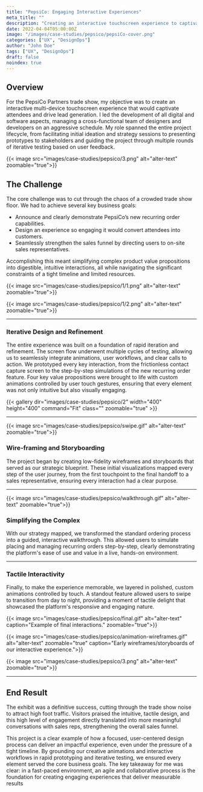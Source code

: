 ```yaml
---
title: "PepsiCo: Engaging Interactive Experiences"
meta_title: ""
description: "Creating an interactive touchscreen experience to captivate users and strengthen sales funnels."
date: 2022-04-04T05:00:00Z
image: "/images/case-studies/pepsico/pepsiCo-cover.png"
categories: ["UX", "DesignOps"]
author: "John Doe"
tags: ["UX", "DesignOps"]
draft: false
noindex: true
---
```

## Overview

For the PepsiCo Partners trade show, my objective was to create an interactive multi-device touchscreen experience that would captivate attendees and drive lead generation. I led the development of all digital and software aspects, managing a cross-functional team of designers and developers on an aggressive schedule. My role spanned the entire project lifecycle, from facilitating initial ideation and strategy sessions to presenting prototypes to stakeholders and guiding the project through multiple rounds of iterative testing based on user feedback.


<div class="flex flex-col md:flex-row gap-6 items-center my-8">
  <div class="w-full md:w-1/3 md:order-2">
    {{< image src="images/case-studies/pepsico/3.png" alt="alter-text" zoomable="true">}}
  </div>
  <div class="w-full md:w-2/3 md:order-1">

## The Challenge
The core challenge was to cut through the chaos of a crowded trade show floor. We had to achieve several key business goals:

- Announce and clearly demonstrate PepsiCo’s new recurring order capabilities.
- Design an experience so engaging it would convert attendees into customers.
- Seamlessly strengthen the sales funnel by directing users to on-site sales representatives.

Accomplishing this meant simplifying complex product value propositions into digestible, intuitive interactions, all while navigating the significant constraints of a tight timeline and limited resources.

  </div>
</div>

<div class="flex flex-col md:flex-row gap-6 items-center my-8">
  <div class="w-full md:w-1/2 md:order-1">
    {{< image src="images/case-studies/pepsico/1/1.png" alt="alter-text" zoomable="true">}}
  </div>
  <div class="w-full md:w-1/2 md:order-2">

{{< image src="images/case-studies/pepsico/1/2.png" alt="alter-text" zoomable="true">}}

  </div>
</div>

---

### Iterative Design and Refinement

The entire experience was built on a foundation of rapid iteration and refinement. The screen flow underwent multiple cycles of testing, allowing us to seamlessly integrate animations, user workflows, and clear calls to action. We prototyped every key interaction, from the frictionless contact capture screen to the step-by-step simulations of the new recurring order feature. Four key value propositions were brought to life with custom animations controlled by user touch gestures, ensuring that every element was not only intuitive but also visually engaging.

{{< gallery dir="images/case-studies/pepsico/2"
    width="400"
    height="400"
    command="Fit"
    class=""
    zoomable="true" >}}

---

<div class="flex flex-col md:flex-row gap-6 items-center my-8">
  <div class="w-full md:w-1/2 md:order-2">
    {{< image src="images/case-studies/pepsico/swipe.gif" alt="alter-text" zoomable="true">}}
  </div>
  <div class="w-full md:w-1/2 md:order-1">

### Wire-framing and Storyboarding

The project began by creating low-fidelity wireframes and storyboards that served as our strategic blueprint. These initial visualizations mapped every step of the user journey, from the first touchpoint to the final handoff to a sales representative, ensuring every interaction had a clear purpose.
  </div>
</div>

---

<div class="flex flex-col md:flex-row gap-6 items-center my-8">
  <div class="w-full md:w-1/2 md:order-1">
    {{< image src="images/case-studies/pepsico/walkthrough.gif" alt="alter-text" zoomable="true">}}
  </div>
  <div class="w-full md:w-1/2 md:order-2">

### Simplifying the Complex

With our strategy mapped, we transformed the standard ordering process into a guided, interactive walkthrough. This allowed users to simulate placing and managing recurring orders step-by-step, clearly demonstrating the platform's ease of use and value in a live, hands-on environment.

  </div>
</div>

---

### Tactile Interactivity

Finally, to make the experience memorable, we layered in polished, custom animations controlled by touch. A standout feature allowed users to swipe to transition from day to night, providing a moment of tactile delight that showcased the platform's responsive and engaging nature.
<div class="flex flex-col md:flex-row gap-6 items-center my-8">
  <div class="w-full md:w-1/2 md:order-2">
    {{< image src="images/case-studies/pepsico/final.gif" alt="alter-text" caption="Example of final interactions." zoomable="true">}}
  </div>
  <div class="w-full md:w-1/2 md:order-1">

{{< image src="images/case-studies/pepsico/animation-wireframes.gif" alt="alter-text" zoomable="true" caption="Early wireframes/storyboards of our interactive experience.">}}
  </div>
</div>

<div class="flex flex-col md:flex-row gap-6 items-center my-8">
  <div class="w-full md:w-1/3 md:order-2">
    {{< image src="images/case-studies/pepsico/3.png" alt="alter-text" zoomable="true">}}
  </div>
  <div class="w-full md:w-2/3 md:order-1">

---

## End Result

The exhibit was a definitive success, cutting through the trade show noise to attract high foot traffic. Visitors praised the intuitive, tactile design, and this high level of engagement directly translated into more meaningful conversations with sales reps, strengthening the overall sales funnel.

This project is a clear example of how a focused, user-centered design process can deliver an impactful experience, even under the pressure of a tight timeline. By grounding our creative animations and interactive workflows in rapid prototyping and iterative testing, we ensured every element served the core business goals. The key takeaway for me was clear: in a fast-paced environment, an agile and collaborative process is the foundation for creating engaging experiences that deliver measurable results

  </div>
</div>